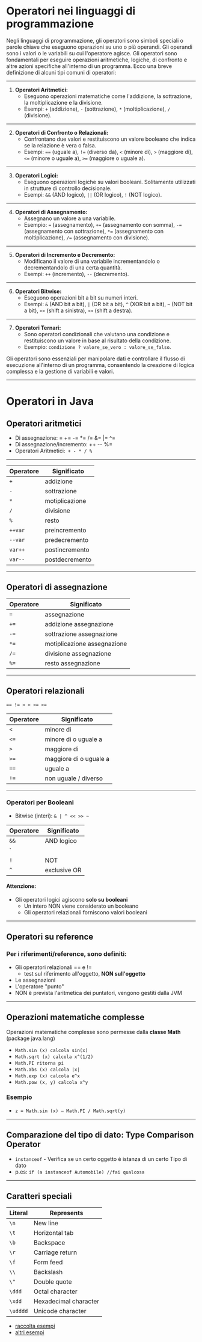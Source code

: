 # Operatori nei linguaggi di programmazione

Negli linguaggi di programmazione, gli operatori sono simboli speciali o parole chiave che eseguono operazioni su uno o più operandi. Gli operandi sono i valori o le variabili su cui l'operatore agisce. Gli operatori sono fondamentali per eseguire operazioni aritmetiche, logiche, di confronto e altre azioni specifiche all'interno di un programma. Ecco una breve definizione di alcuni tipi comuni di operatori:

---

1. **Operatori Aritmetici:**
   - Eseguono operazioni matematiche come l'addizione, la sottrazione, la moltiplicazione e la divisione.
   - Esempi: `+` (addizione), `-` (sottrazione), `*` (moltiplicazione), `/` (divisione).

---

2. **Operatori di Confronto o Relazionali:**
   - Confrontano due valori e restituiscono un valore booleano che indica se la relazione è vera o falsa.
   - Esempi: `==` (uguale a), `!=` (diverso da), `<` (minore di), `>` (maggiore di), `<=` (minore o uguale a), `>=` (maggiore o uguale a).

---

3. **Operatori Logici:**
   - Eseguono operazioni logiche su valori booleani. Solitamente utilizzati in strutture di controllo decisionale.
   - Esempi: `&&` (AND logico), `||` (OR logico), `!` (NOT logico).

---

4. **Operatori di Assegnamento:**
   - Assegnano un valore a una variabile.
   - Esempio: `=` (assegnamento), `+=` (assegnamento con somma), `-=` (assegnamento con sottrazione), `*=` (assegnamento con moltiplicazione), `/=` (assegnamento con divisione).

---

5. **Operatori di Incremento e Decremento:**
   - Modificano il valore di una variabile incrementandolo o decrementandolo di una certa quantità.
   - Esempi: `++` (incremento), `--` (decremento).

---

6. **Operatori Bitwise:**
   - Eseguono operazioni bit a bit su numeri interi.
   - Esempi: `&` (AND bit a bit), `|` (OR bit a bit), `^` (XOR bit a bit), `~` (NOT bit a bit), `<<` (shift a sinistra), `>>` (shift a destra).

---

7. **Operatori Ternari:**
   - Sono operatori condizionali che valutano una condizione e restituiscono un valore in base al risultato della condizione.
   - Esempio: `condizione ? valore_se_vero : valore_se_falso`.

Gli operatori sono essenziali per manipolare dati e controllare il flusso di esecuzione all'interno di un programma, consentendo la creazione di logica complessa e la gestione di variabili e valori.

---

# Operatori in Java

## Operatori aritmetici


* Di assegnazione: = += -= *= /= &= |= ^=
* Di assegnazione/incremento: ++ -- %=
* Operatori Aritmetici:` + - * / %`

---

| Operatore | Significato    |
| --------- | -------------- |
| `+`         | addizione      |
| `-`        | sottrazione    |
| `*`        | motiplicazione |
| `/`         | divisione      |
| `%`         | resto          |
| `++var`     | preincremento   |
| `--var`    | predecremento   |
| `var++`     | postincremento  |
| `var--`     | postdecremento  |

---

## Operatori di assegnazione 

| Operatore | Significato               |
| --------- | ------------------------- |
| `=`        | assegnazione                |
| `+=`        | addizione assegnazione       |
| `-=`       | sottrazione assegnazione    |
| `*=`       | motiplicazione assegnazione |
| `/=`        | divisione assegnazione       |
| `%=`        | resto assegnazione      |

---


## Operatori relazionali
`== != > < >= <=`

| Operatore | Significato              |
| --------- | ------------------------ |
| `<`         | minore di                |
| `<=`        | minore di o uguale a    |
| `>`        | maggiore di             |
| `>=`       | maggiore di o uguale a |
| `==`       | uguale a                 |
| `!=`        | non uguale / diverso     |


---


### Operatori per Booleani


* Bitwise (interi): `& | ^ << >> ~`

| Operatore | Significato       |
| --------- | ----------------- |
| `&&`        | AND logico |
| `||`      | OR logico  |
| `!`         | NOT               |
| `^`         | exclusive OR      |

#### Attenzione:

* Gli operatori logici agiscono **solo su booleani**
  * Un intero NON viene considerato un booleano
  * Gli operatori relazionali forniscono valori booleani

---


## Operatori su reference

### Per i riferimenti/reference, sono definiti:

* Gli operatori relazionali == e !=
  * test sul riferimento all'oggetto, **NON sull'oggetto**
* Le assegnazioni
* L'operatore "punto"
* NON è prevista l'aritmetica dei puntatori, vengono gestiti dalla JVM 

---


## Operazioni matematiche complesse

 Operazioni matematiche complesse sono permesse dalla **classe Math** (package java.lang)

* `Math.sin (x) calcola sin(x)`
* `Math.sqrt (x) calcola x^(1/2)`
* `Math.PI ritorna pi`
* `Math.abs (x) calcola |x|`
* `Math.exp (x) calcola e^x`
* `Math.pow (x, y) calcola x^y`

### Esempio

* `z = Math.sin (x) – Math.PI / Math.sqrt(y)`

---

## Comparazione del tipo di dato: Type Comparison Operator

* `instanceof` - Verifica se un certo oggetto è istanza di un certo Tipo di dato
* p.es: `if (a instanceof Automobile) //fai qualcosa`

---

## Caratteri speciali

Literal|Represents
---|---
`\n`|New line
`\t`|Horizontal tab
`\b`|Backspace
`\r`|Carriage return
`\f`|Form feed
`\\` |Backslash
`\"`|Double quote
`\ddd`|Octal character
`\xdd`|Hexadecimal character
`\udddd`|Unicode character


* [raccolta esempi](https://github.com/maboglia/CorsoJava/blob/master/esempi/01_Operatori_Tipi.md)
* [altri esempi](https://github.com/maboglia/CorsoJava/tree/master/esempi/01_base/01_Operatori)
